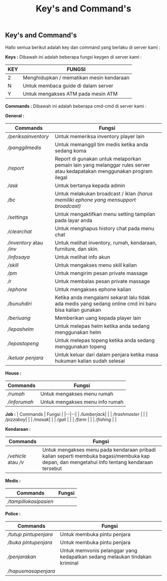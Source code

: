 ﻿---
id: key-and-command
title: Key's and Command's
---

## Key's and Command's

Hallo semua berikut adalah key dan command yang berlaku di server kami :

**Keys :**
Dibawah ini adalah beberapa fungsi keygen di server kami :

| KEY | FUNGSI  |
| -- | -- |
| 2 | Menghidupkan / mematikan mesin kendaraan |
| N | Untuk membaca guide di dalam server |
| Y | Untuk mengakses ATM pada mesin ATM |

**Commands :**
Dibawah ini adalah beberapa cmd-cmd di server kami :

**General :**

| Commands | Fungsi |
|--|--|
| */periksainventory* | Untuk memeriksa inventory player lain |
| */panggilmedis* | Untuk memanggil tim medis ketika anda sedang koma |
| */report*  | Report di gunakan untuk melaporkan pemain lain yang melanggar rules server atau kedapatakan menggunakan program ilegal |
| */ask*   | Untuk bertanya kepada admin |
| */bc*  | Untuk melakukan broadcast / iklan *(harus memiliki ephone yang mensupport broadcast)*|
| */settings*   | Untuk mengaktifkan menu setting tampilan pada layar anda |
| */clearchat*   | Untuk menghapus history chat pada menu chat |
| */inventory* atau */inv*  | Untuk melihat inventory, rumah, kendaraan, furniture, dan skin. |
| */infosaya* | Untuk melihat info akun |
| */skill*  | Untuk mengakses menu skill kalian |
| */pm*  | Untuk mengirim pesan private massage |
| */r*   | Untuk membalas pesan private massage |
| */ephone*   | Untuk mengakses ephone kalian |
| */bunuhdiri*  | Ketika anda mengalami sekarat lalu tidak ada medis yang sedang online cmd ini baru bisa kalian gunakan |
| */beriuang* | Memberikan uang kepada player lain |
| */lepashelm*  | Untuk melepas helm ketika anda sedang menggunakan helm |
| */lepastopeng*  | Untuk melepas topeng ketika anda sedang menggunakan topeng |
| */keluar penjara* | Untuk keluar dari dalam penjara ketika masa hukuman kalian sudah selesai |


**House :**

|Commands| Fungsi |
|--|--|
| */rumah* | Untuk mengakses menu rumah |
| */inforumah* | Untuk mengakses menu info rumah|

**Job :**
| Commands | Fungsi |
|--|--|
| */lumberjack*|  |
| */trashmaster* |  |
| */pizzaboy*|  |
| */masak*|  |
| */gali* |  |
| */farm* |  |
| */fishing* | |

 **Kendaraan :**
 
|Commands| Fungsi |
|--|--|
| */vehicle* atau */v* | Untuk mengakses menu pada kendaraan pribadi kalian seperti membuka bagasi/membuka kap depan, dan mengetahui info tentang kendaraan tersebut |
 
**Medis :**

|Commands| Fungsi |
|--|--|
| */tampillokasipasien* |  |

**Police :**

| Commands | Fungsi |
|--|--|
| */tutup pintupenjara* | Untuk membuka pintu penjara |
| */buka pintupenjara* | Untuk membuka pintu penjara |
| */penjarakan* | Untuk memvonis pelanggar yang kedapatkan sedang melaukan tindakan kriminal |
| */hapusmasapenjara* |  |




 


   

